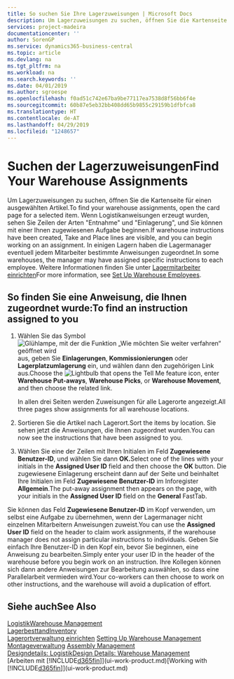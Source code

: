 ```yaml
---
title: So suchen Sie Ihre Lagerzuweisungen | Microsoft Docs
description: Um Lagerzuweisungen zu suchen, öffnen Sie die Kartenseite für einen ausgewählten Artikel. Wenn Logistikanweisungen erzeugt wurden, sehen Sie Zeilen der Arten "Entnahme" und "Einlagerung", und Sie können mit einer Ihnen zugewiesenen Aufgabe beginnen. In einigen Lagern haben die Lagermanager eventuell jedem Mitarbeiter bestimmte Anweisungen zugeordnet.
services: project-madeira
documentationcenter: ''
author: SorenGP
ms.service: dynamics365-business-central
ms.topic: article
ms.devlang: na
ms.tgt_pltfrm: na
ms.workload: na
ms.search.keywords: ''
ms.date: 04/01/2019
ms.author: sgroespe
ms.openlocfilehash: f0ad51c742e67ba9be77117ea7538d8f56bb6f4e
ms.sourcegitcommit: 60b87e5eb32bb408dd65b9855c29159b1dfbfca8
ms.translationtype: HT
ms.contentlocale: de-AT
ms.lasthandoff: 04/29/2019
ms.locfileid: "1248657"
---
```

# <a name="find-your-warehouse-assignments"></a><span data-ttu-id="6cf8c-105">Suchen der Lagerzuweisungen</span><span class="sxs-lookup"><span data-stu-id="6cf8c-105">Find Your Warehouse Assignments</span></span>
<span data-ttu-id="6cf8c-106">Um Lagerzuweisungen zu suchen, öffnen Sie die Kartenseite für einen ausgewählten Artikel.</span><span class="sxs-lookup"><span data-stu-id="6cf8c-106">To find your warehouse assignments, open the card page for a selected item.</span></span> <span data-ttu-id="6cf8c-107">Wenn Logistikanweisungen erzeugt wurden, sehen Sie Zeilen der Arten "Entnahme" und "Einlagerung", und Sie können mit einer Ihnen zugewiesenen Aufgabe beginnen.</span><span class="sxs-lookup"><span data-stu-id="6cf8c-107">If warehouse instructions have been created, Take and Place lines are visible, and you can begin working on an assignment.</span></span> <span data-ttu-id="6cf8c-108">In einigen Lagern haben die Lagermanager eventuell jedem Mitarbeiter bestimmte Anweisungen zugeordnet.</span><span class="sxs-lookup"><span data-stu-id="6cf8c-108">In some warehouses, the manager may have assigned specific instructions to each employee.</span></span> <span data-ttu-id="6cf8c-109">Weitere Informationen finden Sie unter [Lagermitarbeiter einrichten](warehouse-how-to-set-up-warehouse-employees.md)</span><span class="sxs-lookup"><span data-stu-id="6cf8c-109">For more information, see [Set Up Warehouse Employees](warehouse-how-to-set-up-warehouse-employees.md).</span></span>

## <a name="to-find-an-instruction-assigned-to-you"></a><span data-ttu-id="6cf8c-110">So finden Sie eine Anweisung, die Ihnen zugeordnet wurde:</span><span class="sxs-lookup"><span data-stu-id="6cf8c-110">To find an instruction assigned to you</span></span>  
1.  <span data-ttu-id="6cf8c-111">Wählen Sie das Symbol ![Glühlampe, mit der die Funktion „Wie möchten Sie weiter verfahren“ geöffnet wird](media/ui-search/search_small.png "Wie möchten Sie weiter verfahren?") aus, geben Sie **Einlagerungen**, **Kommissionierungen** oder **Lagerplatzumlagerung** ein, und wählen dann den zugehörigen Link aus.</span><span class="sxs-lookup"><span data-stu-id="6cf8c-111">Choose the ![Lightbulb that opens the Tell Me feature](media/ui-search/search_small.png "Tell me what you want to do") icon, enter **Warehouse Put-aways**, **Warehouse Picks**, or **Warehouse Movement**, and then choose the related link.</span></span>

    <span data-ttu-id="6cf8c-112">In allen drei Seiten werden Zuweisungen für alle Lagerorte angezeigt.</span><span class="sxs-lookup"><span data-stu-id="6cf8c-112">All three pages show assignments for all warehouse locations.</span></span>  

2. <span data-ttu-id="6cf8c-113">Sortieren Sie die Artikel nach Lagerort.</span><span class="sxs-lookup"><span data-stu-id="6cf8c-113">Sort the items by location.</span></span> <span data-ttu-id="6cf8c-114">Sie sehen jetzt die Anweisungen, die Ihnen zugeordnet wurden.</span><span class="sxs-lookup"><span data-stu-id="6cf8c-114">You can now see the instructions that have been assigned to you.</span></span>  
3. <span data-ttu-id="6cf8c-115">Wählen Sie eine der Zeilen mit Ihren Initialen im Feld **Zugewiesene Benutzer-ID**, und wählen Sie dann **OK.**</span><span class="sxs-lookup"><span data-stu-id="6cf8c-115">Select one of the lines with your initials in the **Assigned User ID** field and then choose the **OK** button.</span></span> <span data-ttu-id="6cf8c-116">Die zugewiesene Einlagerung erscheint dann auf der Seite und beinhaltet Ihre Initialen im Feld **Zugewiesene Benutzer-ID** im Inforegister **Allgemein**.</span><span class="sxs-lookup"><span data-stu-id="6cf8c-116">The put-away assignment then appears on the page, with your initials in the **Assigned User ID** field on the **General** FastTab.</span></span>  

<span data-ttu-id="6cf8c-117">Sie können das Feld **Zugewiesene Benutzer-ID** im Kopf verwenden, um selbst eine Aufgabe zu übernehmen, wenn der Lagermanager nicht einzelnen Mitarbeitern Anweisungen zuweist.</span><span class="sxs-lookup"><span data-stu-id="6cf8c-117">You can use the **Assigned User ID** field on the header to claim work assignments, if the warehouse manager does not assign particular instructions to individuals.</span></span> <span data-ttu-id="6cf8c-118">Geben Sie einfach Ihre Benutzer-ID in den Kopf ein, bevor Sie beginnen, eine Anweisung zu bearbeiten.</span><span class="sxs-lookup"><span data-stu-id="6cf8c-118">Simply enter your user ID in the header of the warehouse before you begin work on an instruction.</span></span> <span data-ttu-id="6cf8c-119">Ihre Kollegen können sich dann andere Anweisungen zur Bearbeitung auswählen, so dass eine Parallelarbeit vermieden wird.</span><span class="sxs-lookup"><span data-stu-id="6cf8c-119">Your co-workers can then choose to work on other instructions, and the warehouse will avoid a duplication of effort.</span></span>  

## <a name="see-also"></a><span data-ttu-id="6cf8c-120">Siehe auch</span><span class="sxs-lookup"><span data-stu-id="6cf8c-120">See Also</span></span>  
[<span data-ttu-id="6cf8c-121">Logistik</span><span class="sxs-lookup"><span data-stu-id="6cf8c-121">Warehouse Management</span></span>](warehouse-manage-warehouse.md)  
[<span data-ttu-id="6cf8c-122">Lagerbesttand</span><span class="sxs-lookup"><span data-stu-id="6cf8c-122">Inventory</span></span>](inventory-manage-inventory.md)  
<span data-ttu-id="6cf8c-123">[Lagerortverwaltung einrichten](warehouse-setup-warehouse.md)   </span><span class="sxs-lookup"><span data-stu-id="6cf8c-123">[Setting Up Warehouse Management](warehouse-setup-warehouse.md)   </span></span>  
<span data-ttu-id="6cf8c-124">[Montageverwaltung](assembly-assemble-items.md)  </span><span class="sxs-lookup"><span data-stu-id="6cf8c-124">[Assembly Management](assembly-assemble-items.md)  </span></span>  
[<span data-ttu-id="6cf8c-125">Designdetails: Logistik</span><span class="sxs-lookup"><span data-stu-id="6cf8c-125">Design Details: Warehouse Management</span></span>](design-details-warehouse-management.md)  
<span data-ttu-id="6cf8c-126">[Arbeiten mit [!INCLUDE[d365fin](includes/d365fin_md.md)]](ui-work-product.md)</span><span class="sxs-lookup"><span data-stu-id="6cf8c-126">[Working with [!INCLUDE[d365fin](includes/d365fin_md.md)]](ui-work-product.md)</span></span> 
